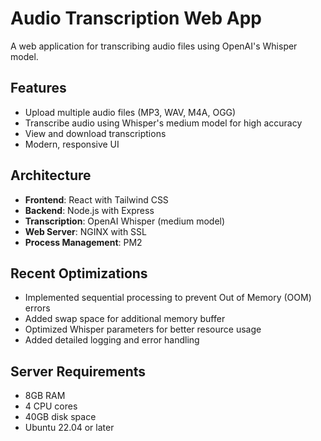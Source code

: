 # Audio Transcription Web App

A web application for transcribing audio files using OpenAI's Whisper model.

## Features

- Upload multiple audio files (MP3, WAV, M4A, OGG)
- Transcribe audio using Whisper's medium model for high accuracy
- View and download transcriptions
- Modern, responsive UI

## Architecture

- **Frontend**: React with Tailwind CSS
- **Backend**: Node.js with Express
- **Transcription**: OpenAI Whisper (medium model)
- **Web Server**: NGINX with SSL
- **Process Management**: PM2

## Recent Optimizations

- Implemented sequential processing to prevent Out of Memory (OOM) errors
- Added swap space for additional memory buffer
- Optimized Whisper parameters for better resource usage
- Added detailed logging and error handling

## Server Requirements

- 8GB RAM
- 4 CPU cores
- 40GB disk space
- Ubuntu 22.04 or later
